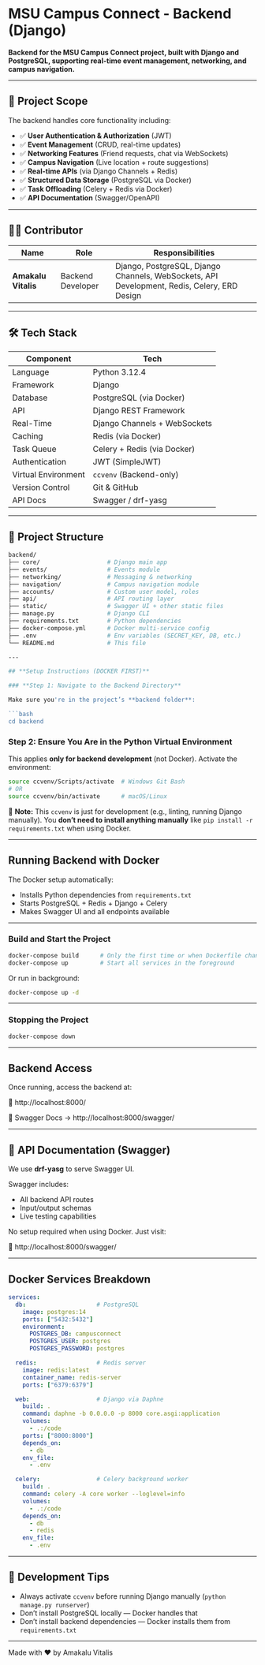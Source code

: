 # **MSU Campus Connect - Backend (Django)**

**Backend for the MSU Campus Connect project, built with Django and PostgreSQL, supporting real-time event management, networking, and campus navigation.**

---

## **📌 Project Scope**

The backend handles core functionality including:

- ✅ **User Authentication & Authorization** (JWT)
- ✅ **Event Management** (CRUD, real-time updates)
- ✅ **Networking Features** (Friend requests, chat via WebSockets)
- ✅ **Campus Navigation** (Live location + route suggestions)
- ✅ **Real-time APIs** (via Django Channels + Redis)
- ✅ **Structured Data Storage** (PostgreSQL via Docker)
- ✅ **Task Offloading** (Celery + Redis via Docker)
- ✅ **API Documentation** (Swagger/OpenAPI)

---

## **👨‍💻 Contributor**

| Name                      | Role              | Responsibilities                                                                            |
| ------------------------- | ----------------- | ------------------------------------------------------------------------------------------- |
| **Amakalu Vitalis** | Backend Developer | Django, PostgreSQL, Django Channels, WebSockets, API Development, Redis, Celery, ERD Design |

---

## **🛠️ Tech Stack**

| Component           | Tech                         |
| ------------------- | ---------------------------- |
| Language            | Python 3.12.4                |
| Framework           | Django                       |
| Database            | PostgreSQL (via Docker)      |
| API                 | Django REST Framework        |
| Real-Time           | Django Channels + WebSockets |
| Caching             | Redis (via Docker)           |
| Task Queue          | Celery + Redis (via Docker)  |
| Authentication      | JWT (SimpleJWT)              |
| Virtual Environment | `ccvenv` (Backend-only)    |
| Version Control     | Git & GitHub                 |
| API Docs            | Swagger / drf-yasg           |

---

## **📁 Project Structure**

```bash
backend/
├── core/                   # Django main app
├── events/                 # Events module
├── networking/             # Messaging & networking
├── navigation/             # Campus navigation module
├── accounts/               # Custom user model, roles
├── api/                    # API routing layer
├── static/                 # Swagger UI + other static files
├── manage.py               # Django CLI
├── requirements.txt        # Python dependencies
├── docker-compose.yml      # Docker multi-service config
├── .env                    # Env variables (SECRET_KEY, DB, etc.)
└── README.md               # This file

---

## **Setup Instructions (DOCKER FIRST)**

### **Step 1: Navigate to the Backend Directory**

Make sure you're in the project’s **backend folder**:

```bash
cd backend
```

### **Step 2: Ensure You Are in the Python Virtual Environment**

This applies **only for backend development** (not Docker). Activate the environment:

```bash
source ccvenv/Scripts/activate  # Windows Git Bash
# OR
source ccvenv/bin/activate      # macOS/Linux
```

📌 **Note:** This `ccvenv` is just for development (e.g., linting, running Django manually). You **don’t need to install anything manually** like `pip install -r requirements.txt` when using Docker.

---

## **Running Backend with Docker**

The Docker setup automatically:

- Installs Python dependencies from `requirements.txt`
- Starts PostgreSQL + Redis + Django + Celery
- Makes Swagger UI and all endpoints available

---

### **Build and Start the Project**

```bash
docker-compose build      # Only the first time or when Dockerfile changes
docker-compose up         # Start all services in the foreground
```

Or run in background:

```bash
docker-compose up -d
```

---

### **Stopping the Project**

```bash
docker-compose down
```

---

## **Backend Access**

Once running, access the backend at:

📍 http://localhost:8000/

📍 Swagger Docs → http://localhost:8000/swagger/

---

## **📖 API Documentation (Swagger)**

We use **drf-yasg** to serve Swagger UI.

Swagger includes:

- All backend API routes
- Input/output schemas
- Live testing capabilities

No setup required when using Docker. Just visit:

📍 http://localhost:8000/swagger/

---

## **Docker Services Breakdown**

```yaml
services:
  db:                    # PostgreSQL
    image: postgres:14
    ports: ["5432:5432"]
    environment:
      POSTGRES_DB: campusconnect
      POSTGRES_USER: postgres
      POSTGRES_PASSWORD: postgres

  redis:                 # Redis server
    image: redis:latest
    container_name: redis-server
    ports: ["6379:6379"]

  web:                   # Django via Daphne
    build: .
    command: daphne -b 0.0.0.0 -p 8000 core.asgi:application
    volumes:
      - .:/code
    ports: ["8000:8000"]
    depends_on:
      - db
    env_file:
      - .env

  celery:                # Celery background worker
    build: .
    command: celery -A core worker --loglevel=info
    volumes:
      - .:/code
    depends_on:
      - db
      - redis
    env_file:
      - .env
```

---

## **🧪 Development Tips**

- Always activate `ccvenv` before running Django manually (`python manage.py runserver`)
- Don’t install PostgreSQL locally — Docker handles that
- Don’t install backend dependencies — Docker installs them from `requirements.txt`

---

Made with ❤️ by Amakalu Vitalis

```

```
